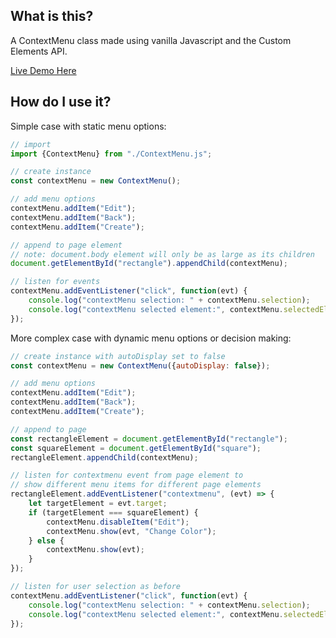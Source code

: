## What is this?
A ContextMenu class made using vanilla Javascript and the Custom Elements API.

[Live Demo Here](https://shootTheLuck.github.io/CustomElements/ContextMenu)

## How do I use it?

Simple case with static menu options:
```javascript
// import
import {ContextMenu} from "./ContextMenu.js";

// create instance
const contextMenu = new ContextMenu();

// add menu options
contextMenu.addItem("Edit");
contextMenu.addItem("Back");
contextMenu.addItem("Create");

// append to page element
// note: document.body element will only be as large as its children
document.getElementById("rectangle").appendChild(contextMenu);

// listen for events
contextMenu.addEventListener("click", function(evt) {
    console.log("contextMenu selection: " + contextMenu.selection);
    console.log("contextMenu selected element:", contextMenu.selectedElement);
});
```

More complex case with dynamic menu options or decision making:
```javascript
// create instance with autoDisplay set to false
const contextMenu = new ContextMenu({autoDisplay: false});

// add menu options
contextMenu.addItem("Edit");
contextMenu.addItem("Back");
contextMenu.addItem("Create");

// append to page
const rectangleElement = document.getElementById("rectangle");
const squareElement = document.getElementById("square");
rectangleElement.appendChild(contextMenu);

// listen for contextmenu event from page element to
// show different menu items for different page elements
rectangleElement.addEventListener("contextmenu", (evt) => {
    let targetElement = evt.target;
    if (targetElement === squareElement) {
        contextMenu.disableItem("Edit");
        contextMenu.show(evt, "Change Color");
    } else {
        contextMenu.show(evt);
    }
});

// listen for user selection as before
contextMenu.addEventListener("click", function(evt) {
    console.log("contextMenu selection: " + contextMenu.selection);
    console.log("contextMenu selected element:", contextMenu.selectedElement);
});
```
